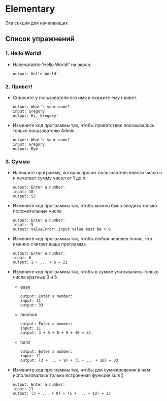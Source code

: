 # Elementary

Эта секция для начинающих

## Список упражнений

### 1. Hello World!
- Напечатайте ‘Hello World!’ на экран.  

    ```
    output: Hello World!
    ```
    
### 2. Привет!
- Спросите у пользователя его имя и скажите ему привет.  

    ```
    output: What's your name?  
    input: Gregory  
    output: Hi, Gregory!   
    ```
- Измените код программы так, чтобы приветствие показывалось только пользователю Admin.  

    ```
    output: What's your name?
    input: Gregory
    output: Bye
    ```
    
### 3. Сумма
- Напишите программу, которая просит пользователя ввести число n и печатает сумму чисел от 1 до n  

    ```
    output: Enter a number: 
    input: 10
    output: 55
    ```
- Измените код программы так, чтобы можно было вводить только положительные числа  

    ```
    output: Enter a number: 
    input: -5
    output: ValueError: Input value must be > 0 
    ```
- Измените код программы так, чтобы любой человек понял, что именно считает ваша программа  

    ```
    output: Enter a number: 
    input: 6
    output: 1 + ... + 6 = 21
    ```
- Измените код программы так, чтобы в сумме учитывались только числа кратные 3 и 5  
  + easy  
  
    ```
    output: Enter a number: 
    input: 11
    output: 33
    ```
  + medium  
  
    ```
    output: Enter a number: 
    input: 11
    output: 3 + 5 + 6 + 9 + 10 = 33
    ```
  + hard  
  
    ```
    output: Enter a number: 
    input: 11
    output: (3 + ... + 9) + (5 + ... + 10) = 33
    ```
- Измените код программы так, чтобы для суммирования в нем использовалась только встроенная функция sum()  

    ```
    output: Enter a number: 
    input: 11
    output: (3 + ... + 9) + (5 + ... + 10) = 33
    ```
